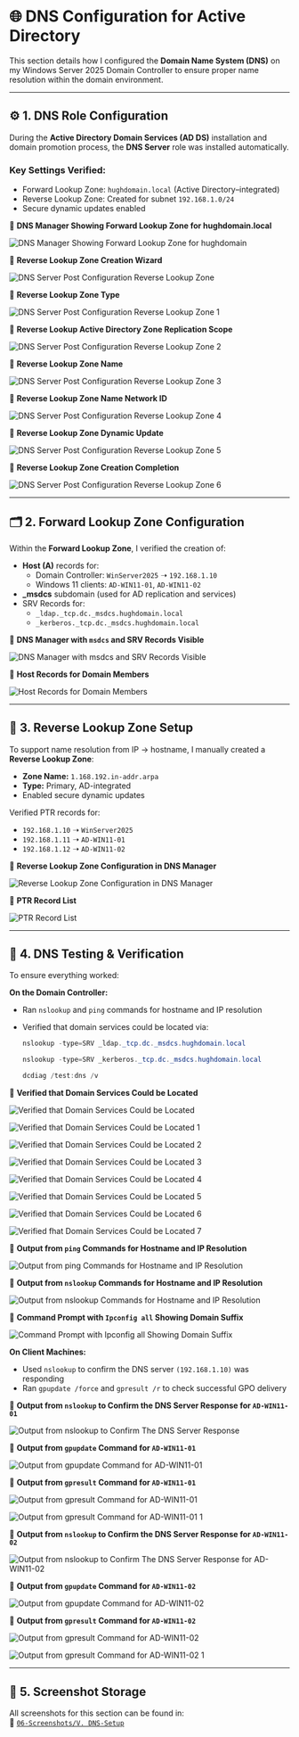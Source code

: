 # 🌐 DNS Configuration for Active Directory

This section details how I configured the **Domain Name System (DNS)** on my Windows Server 2025 Domain Controller to ensure proper name resolution within the domain environment.

---

## ⚙️ 1. DNS Role Configuration

During the **Active Directory Domain Services (AD DS)** installation and domain promotion process, the **DNS Server** role was installed automatically.

### Key Settings Verified:
- Forward Lookup Zone: `hughdomain.local` (Active Directory–integrated)
- Reverse Lookup Zone: Created for subnet `192.168.1.0/24`
- Secure dynamic updates enabled

📸 **DNS Manager Showing Forward Lookup Zone for hughdomain.local**

![DNS Manager Showing Forward Lookup Zone for hughdomain](https://github.com/user-attachments/assets/c51b04af-24b8-40e5-858e-547e8d207033)

📸 **Reverse Lookup Zone Creation Wizard**

![DNS Server Post Configuration Reverse Lookup Zone](https://github.com/user-attachments/assets/47b146b5-d91c-49fc-808b-5db77e1cebdd)

📸 **Reverse Lookup Zone Type**

![DNS Server Post Configuration Reverse Lookup Zone 1](https://github.com/user-attachments/assets/33d2b8c2-1019-4d14-a9ee-71ab7b944eb6)

📸 **Reverse Lookup Active Directory Zone Replication Scope**

![DNS Server Post Configuration Reverse Lookup Zone 2](https://github.com/user-attachments/assets/8d0b09be-9131-4e15-9638-57de4f7b82ec)

📸 **Reverse Lookup Zone Name**

![DNS Server Post Configuration Reverse Lookup Zone 3](https://github.com/user-attachments/assets/4a434024-55ad-47fe-8255-75e79886c909)

📸 **Reverse Lookup Zone Name Network ID**

![DNS Server Post Configuration Reverse Lookup Zone 4](https://github.com/user-attachments/assets/739c273c-da4c-4742-965f-8112b255bd39)

📸 **Reverse Lookup Zone Dynamic Update**

![DNS Server Post Configuration Reverse Lookup Zone 5](https://github.com/user-attachments/assets/9ab771db-aad5-42fb-b2c7-ceea4b9dfabd)

📸 **Reverse Lookup Zone Creation Completion**

![DNS Server Post Configuration Reverse Lookup Zone 6](https://github.com/user-attachments/assets/7c70f166-c141-43f1-bccd-a98811c75f8b)

---

## 🗂️ 2. Forward Lookup Zone Configuration

Within the **Forward Lookup Zone**, I verified the creation of:

- **Host (A)** records for:
  - Domain Controller: `WinServer2025` ➝ `192.168.1.10`
  - Windows 11 clients: `AD-WIN11-01`, `AD-WIN11-02`
- **_msdcs** subdomain (used for AD replication and services)
- SRV Records for:
  - `_ldap._tcp.dc._msdcs.hughdomain.local`
  - `_kerberos._tcp.dc._msdcs.hughdomain.local`

📸 **DNS Manager with `msdcs` and SRV Records Visible**

![DNS Manager with msdcs and SRV Records Visible](https://github.com/user-attachments/assets/6fe3186d-56b2-44b1-987e-d332d97b837c)

📸 **Host Records for Domain Members**

![Host Records for Domain Members](https://github.com/user-attachments/assets/447427b9-9aa0-43a7-8486-6d473fc4fced)

---

## 🔄 3. Reverse Lookup Zone Setup

To support name resolution from IP → hostname, I manually created a **Reverse Lookup Zone**:

- **Zone Name:** `1.168.192.in-addr.arpa`
- **Type:** Primary, AD-integrated
- Enabled secure dynamic updates

Verified PTR records for:
- `192.168.1.10` ➝ `WinServer2025`
- `192.168.1.11` ➝ `AD-WIN11-01`
- `192.168.1.12` ➝ `AD-WIN11-02`

📸 **Reverse Lookup Zone Configuration in DNS Manager**

![Reverse Lookup Zone Configuration in DNS Manager](https://github.com/user-attachments/assets/03a2ff6e-c85f-4947-8917-9263d655d7be)

📸 **PTR Record List**

![PTR Record List](https://github.com/user-attachments/assets/84c3653f-b565-4bc8-a490-c8c1b58803ca)

---

## 🧪 4. DNS Testing & Verification

To ensure everything worked:

**On the Domain Controller:**
- Ran `nslookup` and `ping` commands for hostname and IP resolution  
- Verified that domain services could be located via:

  ```powershell
  nslookup -type=SRV _ldap._tcp.dc._msdcs.hughdomain.local
  ```

    ```powershell
  nslookup -type=SRV _kerberos._tcp.dc._msdcs.hughdomain.local
  ```

    ```powershell
  dcdiag /test:dns /v
  ```
  
📸 **Verified that Domain Services Could be Located**

![Verified that Domain Services Could be Located](https://github.com/user-attachments/assets/506cd97a-d99f-4ea0-ba4d-24cba15e9648)

![Verified that Domain Services Could be Located 1](https://github.com/user-attachments/assets/659148cc-76cd-4a77-b737-22ca71919597)

![Verified that Domain Services Could be Located 2](https://github.com/user-attachments/assets/425b6d39-320b-4b11-888f-e2e2365293b0)

![Verified that Domain Services Could be Located 3](https://github.com/user-attachments/assets/f444c25d-ae39-4eaf-9e4e-41927f676dfa)

![Verified that Domain Services Could be Located 4](https://github.com/user-attachments/assets/5de037cc-6309-499c-b73d-7bd1da8174ab)

![Verified that Domain Services Could be Located 5](https://github.com/user-attachments/assets/afb0ae54-6ea4-43c2-be2e-ef03103f72f1)

![Verified that Domain Services Could be Located 6](https://github.com/user-attachments/assets/1ae65ced-5272-4787-a8a1-93622fbecc52)

![Verified fhat Domain Services Could be Located 7](https://github.com/user-attachments/assets/75154b70-67ea-41ce-88f7-c2b65c157d20)

📸 **Output from `ping` Commands for Hostname and IP Resolution**

![Output from ping Commands for Hostname and IP Resolution](https://github.com/user-attachments/assets/50a58e4a-5119-4ca6-bf5e-4155da8388c5)

📸 **Output from `nslookup` Commands for Hostname and IP Resolution**

![Output from nslookup Commands for Hostname and IP Resolution](https://github.com/user-attachments/assets/89ca04a7-5e98-40fa-af84-e1c062163573)

📸 **Command Prompt with `Ipconfig all` Showing Domain Suffix**

![Command Prompt with Ipconfig all Showing Domain Suffix](https://github.com/user-attachments/assets/7a8c2ef9-ddd0-42c7-9c3a-6cf824031e78)

**On Client Machines:**
- Used `nslookup` to confirm the DNS server `(192.168.1.10)` was responding
- Ran `gpupdate /force` and `gpresult /r` to check successful GPO delivery

📸 **Output from `nslookup` to Confirm the DNS Server Response for `AD-WIN11-01`**

![Output from `nslookup` to Confirm The DNS Server Response](https://github.com/user-attachments/assets/b2077a0c-d7a0-41fb-b93e-ce29116e3017)

📸 **Output from `gpupdate` Command for `AD-WIN11-01`**

![Output from `gpupdate` Command for `AD-WIN11-01`](https://github.com/user-attachments/assets/8974d5c9-c52c-4937-9196-8e14ff373ec6)

📸 **Output from `gpresult` Command for `AD-WIN11-01`**

![Output from `gpresult` Command for `AD-WIN11-01`](https://github.com/user-attachments/assets/795f2a4b-c930-4d9d-b2bf-1ceda5056d79)

![Output from `gpresult` Command for `AD-WIN11-01` 1](https://github.com/user-attachments/assets/3087e4d0-7ecd-4f17-95c2-ccf76b4fdb89)

📸 **Output from `nslookup` to Confirm the DNS Server Response for `AD-WIN11-02`**

![Output from `nslookup` to Confirm The DNS Server Response for `AD-WIN11-02`](https://github.com/user-attachments/assets/df5988db-2130-464e-a896-44735dda2ea8)

📸 **Output from `gpupdate` Command for `AD-WIN11-02`**

![Output from `gpupdate` Command for `AD-WIN11-02`](https://github.com/user-attachments/assets/6eb4e6da-f4b6-4347-a24a-bb04f9b31a16)

📸 **Output from `gpresult` Command for `AD-WIN11-02`**

![Output from `gpresult` Command for `AD-WIN11-02`](https://github.com/user-attachments/assets/1111636a-791b-47ff-b20d-f96c15e0c0bc)

![Output from `gpresult` Command for `AD-WIN11-02` 1](https://github.com/user-attachments/assets/5a403c0d-4d3b-4e67-8c34-6d3be2416ff6)

---

## 📁 5. Screenshot Storage

All screenshots for this section can be found in:<br />
📂 [`06-Screenshots/V. DNS-Setup`](https://github.com/Hugh-Kumbi/Hugh-Kumbi-Active-Directory-Lab/blob/main/06-Screenshots/V.%20DNS-Setup/README.md)
